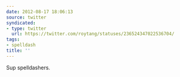 ```yaml
---
date: 2012-08-17 18:06:13
source: twitter
syndicated:
- type: twitter
  url: https://twitter.com/roytang/statuses/236524347022536704/
tags:
- spelldash
title: ''
---
```


Sup spelldashers.